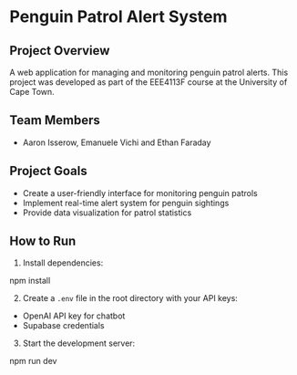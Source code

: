 # Penguin Patrol Alert System

## Project Overview
A web application for managing and monitoring penguin patrol alerts. This project was developed as part of the EEE4113F course at the University of Cape Town.

## Team Members
- Aaron Isserow, Emanuele Vichi and Ethan Faraday

## Project Goals
- Create a user-friendly interface for monitoring penguin patrols
- Implement real-time alert system for penguin sightings
- Provide data visualization for patrol statistics

## How to Run

1. Install dependencies:

npm install


2. Create a `.env` file in the root directory with your API keys:
- OpenAI API key for chatbot
- Supabase credentials


3. Start the development server:

npm run dev
